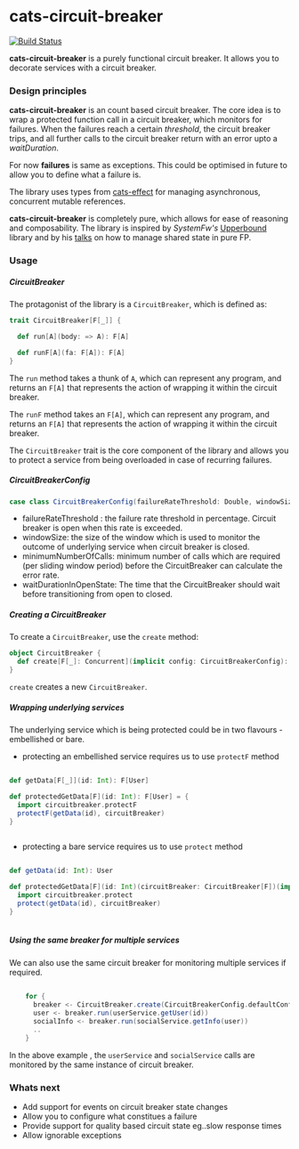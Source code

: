 # cats-circuit-breaker

[![Build Status](https://travis-ci.com/ayushworks/pariksha.svg?branch=master)](https://travis-ci.com/ayushworks/pariksha)

**cats-circuit-breaker** is a purely functional circuit breaker. It
allows you to decorate services with a circuit breaker. 

### Design principles

**cats-circuit-breaker** is an count based circuit breaker. 
The core idea is to wrap a protected function call in a circuit breaker, 
which monitors for failures. When the failures reach a certain _threshold_, 
the circuit breaker trips, and all further calls to the circuit breaker return with an error upto a _waitDuration_.

For now **failures** is same as exceptions. This could be optimised in future to allow you to define what
a failure is.

The library uses types 
from [cats-effect](https://typelevel.org/cats-effect/concurrency/) for managing asynchronous, concurrent mutable references.

**cats-circuit-breaker** is completely pure, which allows for ease of reasoning
and composability. The library is inspired by *SystemFw's* [Upperbound](https://github.com/SystemFw/upperbound) library and by his [talks](http://systemfw.org/talks.html) on how 
to manage shared state in pure FP. 

### Usage

##### CircuitBreaker

The protagonist of the library is a `CircuitBreaker`, which is defined as:

``` scala
trait CircuitBreaker[F[_]] {

  def run[A](body: => A): F[A]

  def runF[A](fa: F[A]): F[A]
}
```

The `run` method takes a thunk of `A`, which can represent any
program, and returns an `F[A]` that represents the action of
wrapping it within the circuit breaker. 

The `runF` method takes an `F[A]`, which can represent any
program, and returns an `F[A]` that represents the action of
wrapping it within the circuit breaker. 


The `CircuitBreaker` trait is the core component of the library and allows you to
protect a service from being overloaded in case of recurring failures.

##### CircuitBreakerConfig
```scala
case class CircuitBreakerConfig(failureRateThreshold: Double, windowSize: Int, minimumNumberOfCalls: Int, waitDurationInOpenState: Duration)
```

* failureRateThreshold : the failure rate threshold in percentage. Circuit breaker is open when this rate is exceeded.
* windowSize: the size of the window which is used to monitor the outcome of underlying service when circuit breaker is closed.
* minimumNumberOfCalls: minimum number of calls which are required (per sliding window period) before the CircuitBreaker can calculate the error rate.
* waitDurationInOpenState: The time that the CircuitBreaker should wait before transitioning from open to closed.

##### Creating a CircuitBreaker

To create a `CircuitBreaker`, use the `create` method:

``` scala
object CircuitBreaker {
  def create[F[_]: Concurrent](implicit config: CircuitBreakerConfig): F[CircuitBreaker[F]]
}
```

`create` creates a new `CircuitBreaker`.


##### Wrapping underlying services 

The underlying service which is being protected could be in two flavours - embellished or bare.

* protecting an embellished service requires us to use `protectF` method

```scala

def getData[F[_]](id: Int): F[User]

def protectedGetData[F](id: Int): F[User] = {
  import circuitbreaker.protectF 
  protectF(getData(id), circuitBreaker)
}
    

```

* protecting a bare service requires us to use `protect` method

```scala

def getData(id: Int): User

def protectedGetData[F](id: Int)(circuitBreaker: CircuitBreaker[F])(implicit ev: MonadError[F, Throwable]): F[User] = {
  import circuitbreaker.protect 
  protect(getData(id), circuitBreaker)
}
    

```

##### Using the same breaker for multiple services

We can also use the same circuit breaker for monitoring multiple services if required.

```scala
    
    for {
      breaker <- CircuitBreaker.create(CircuitBreakerConfig.defaultConfig)
      user <- breaker.run(userService.getUser(id))
      socialInfo <- breaker.run(socialService.getInfo(user))
      ..
    }
```

In the above example , the `userService` and `socialService` calls are monitored by the same instance of 
circuit breaker.

### Whats next 

* Add support for events on circuit breaker state changes
* Allow you to configure what constitues a failure
* Provide support for quality based circuit state eg..slow response times
* Allow ignorable exceptions